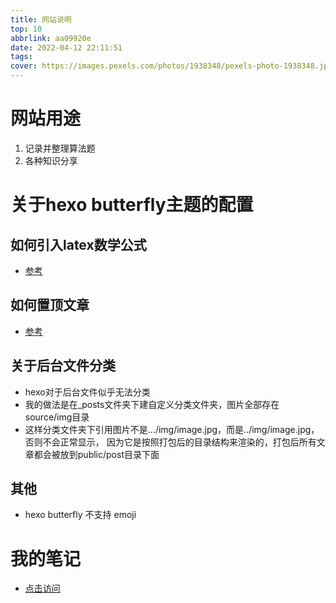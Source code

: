 ```yaml
---
title: 网站说明
top: 10
abbrlink: aa09920e
date: 2022-04-12 22:11:51
tags:
cover: https://images.pexels.com/photos/1938348/pexels-photo-1938348.jpeg?auto=compress&cs=tinysrgb&dpr=2&w=500
---
```


# 网站用途
1. 记录并整理算法题
2. 各种知识分享

# 关于hexo butterfly主题的配置
## 如何引入latex数学公式
- [参考](https://blog.csdn.net/qq_38496329/article/details/104065659)
## 如何置顶文章
- [参考](https://blog.csdn.net/weixin_43372529/article/details/114176470)
## 关于后台文件分类
- hexo对于后台文件似乎无法分类
- 我的做法是在_posts文件夹下建自定义分类文件夹，图片全部存在source/img目录
- 这样分类文件夹下引用图片不是.../img/image.jpg，而是../img/image.jpg，否则不会正常显示，
因为它是按照打包后的目录结构来渲染的，打包后所有文章都会被放到public/post目录下面

## 其他
- hexo butterfly 不支持 emoji
# 我的笔记
- [点击访问](https://gitee.com/muyi2605578650/note)